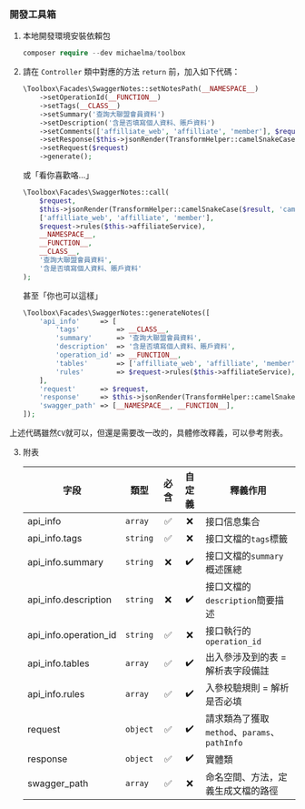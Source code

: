### 開發工具箱

1. 本地開發環境安裝依賴包
     ```php
     composer require --dev michaelma/toolbox
     ```

2.   請在 `Controller` 類中對應的方法 `return` 前，加入如下代碼：

     ```php
     \Toolbox\Facades\SwaggerNotes::setNotesPath(__NAMESPACE__)
         ->setOperationId(__FUNCTION__)
         ->setTags(__CLASS__)
         ->setSummary('查詢大聯盟會員資料')
         ->setDescription('含是否填寫個人資料、賬戶資料')
         ->setComments(['affilliate_web', 'affilliate', 'member'], $request->rules($this->affiliateService))
         ->setResponse($this->jsonRender(TransformHelper::camelSnakeCase($result, 'camel_case')))
         ->setRequest($request)
         ->generate();
     ```
     
     或「看你喜歡咯…」
     
     ```php
     \Toolbox\Facades\SwaggerNotes::call(
         $request,
         $this->jsonRender(TransformHelper::camelSnakeCase($result, 'camel_case')),
         ['affilliate_web', 'affilliate', 'member'],
         $request->rules($this->affiliateService),
         __NAMESPACE__,
         __FUNCTION__,
         __CLASS__,
         '查詢大聯盟會員資料',
         '含是否填寫個人資料、賬戶資料'
     );
     ```
     
     甚至「你也可以這樣」
     
     ```php
     \Toolbox\Facades\SwaggerNotes::generateNotes([
         'api_info'     => [
             'tags'         => __CLASS__,
             'summary'      => '查詢大聯盟會員資料',
             'description'  => '含是否填寫個人資料、賬戶資料',
             'operation_id' => __FUNCTION__,
             'tables'       => ['affilliate_web', 'affilliate', 'member'],
             'rules'        => $request->rules($this->affiliateService),
         ],
         'request'      => $request,
         'response'     => $this->jsonRender(TransformHelper::camelSnakeCase($result, 'camel_case')),
         'swagger_path' => [__NAMESPACE__, __FUNCTION__],
     ]);
     ```



​			上述代碼雖然`CV`就可以，但還是需要改一改的，具體修改釋義，可以參考附表。



3.   附表

     | 字段                  | 類型     | 必含 | 自定義 | 釋義作用                                     |
     | --------------------- | -------- | :--: | :----: | -------------------------------------------- |
     | api_info              | `array`  |  ✅   |   ❌    | 接口信息集合                                 |
     | api_info.tags         | `string` |  ✅   |   ❌    | 接口文檔的`tags`標籤                         |
     | api_info.summary      | `string` |  ❌   |   ✔️    | 接口文檔的`summary`概述匯總                  |
     | api_info.description  | `string` |  ❌   |   ✔️    | 接口文檔的`description`簡要描述              |
     | api_info.operation_id | `string` |  ✅   |   ❌    | 接口執行的`operation_id`                     |
     | api_info.tables       | `array`  |  ✅   |   ✔️    | 出入參涉及到的表 = 解析表字段備註            |
     | api_info.rules        | `array`  |  ✅   |   ✔️    | 入參校驗規則 = 解析是否必填                  |
     | request               | `object` |  ✅   |   ✔️    | 請求類為了獲取`method`、`params`、`pathInfo` |
     | response              | `object` |  ✅   |   ✔️    | 實體類                                       |
     | swagger_path          | `array`  |  ✅   |   ❌    | 命名空間、方法，定義生成文檔的路徑           |
